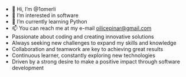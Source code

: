 - 👋 Hi, I’m @1omerli
- 👀 I’m interested in software 
- 🌱 I’m currently learning Python 
- 📫 You can reach me at my e-mail oilicepinar@gmail.com
- Passionate about coding and creating innovative solutions
- Always seeking new challenges to expand my skills and knowledge
- Collaboration and teamwork are key to achieving great results
- Continuous learner, constantly exploring new technologies
- Driven by a strong desire to make a positive impact through software development

<!---
1omerli/1omerli is a ✨ special ✨ repository because its `README.md` (this file) appears on your GitHub profile.
You can click the Preview link to take a look at your changes.
--->
